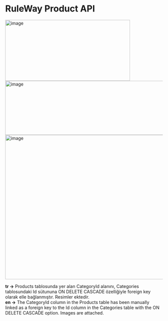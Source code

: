 # RuleWay Product API

<img width="399" height="195" alt="image" src="https://github.com/user-attachments/assets/e987eef4-f4fd-43fb-aac9-5f90e024d0b3" />

<img width="614" height="173" alt="image" src="https://github.com/user-attachments/assets/81d14c58-ec5d-462d-beab-0a5bcce5f1c9" />

<img width="773" height="462" alt="image" src="https://github.com/user-attachments/assets/e3bfa510-35f2-4e3f-af1d-584160adaef3" />


**tr →** Products tablosunda yer alan CategoryId alanını, Categories tablosundaki Id sütununa ON DELETE CASCADE özelliğiyle foreign key olarak elle bağlanmıştır. Resimler ektedir.  
**en →** The CategoryId column in the Products table has been manually linked as a foreign key to the Id column in the Categories table with the ON DELETE CASCADE option. Images are attached.
